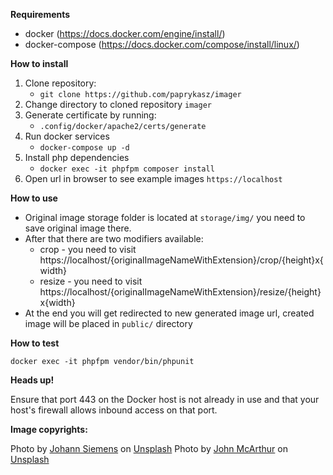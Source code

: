 **Requirements**
- docker (https://docs.docker.com/engine/install/)
- docker-compose (https://docs.docker.com/compose/install/linux/)

**How to install**

1. Clone repository:
   - `git clone https://github.com/paprykasz/imager`
2. Change directory to cloned repository `imager`
3. Generate certificate by running:
   - `.config/docker/apache2/certs/generate`
4. Run docker services 
   - `docker-compose up -d`
5. Install php dependencies
   - `docker exec -it phpfpm composer install`
6. Open url in browser to see example images `https://localhost`

**How to use**

- Original image storage folder is located at `storage/img/` you need to save original image there.
- After that there are two modifiers available:
  - crop - you need to visit https://localhost/{originalImageNameWithExtension}/crop/{height}x{width}
  - resize - you need to visit https://localhost/{originalImageNameWithExtension}/resize/{height}x{width}
- At the end you will get redirected to new generated image url, created image will be placed in ``public/`` directory

**How to test**

 `docker exec -it phpfpm vendor/bin/phpunit`

**Heads up!**

Ensure that port 443 on the Docker host is not already in use and that your host's firewall allows inbound access on that port.

**Image copyrights:**

Photo by <a href="https://unsplash.com/@emben?utm_source=unsplash&utm_medium=referral&utm_content=creditCopyText">Johann Siemens</a> on <a href="https://unsplash.com/s/photos/tree?utm_source=unsplash&utm_medium=referral&utm_content=creditCopyText">Unsplash</a>
Photo by <a href="https://unsplash.com/es/@snowjam?utm_source=unsplash&utm_medium=referral&utm_content=creditCopyText">John McArthur</a> on <a href="https://unsplash.com/@snowjam?utm_source=unsplash&utm_medium=referral&utm_content=creditCopyText">Unsplash</a>  
